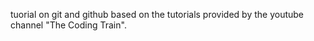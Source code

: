 tuorial on git and github based on the tutorials provided by the youtube channel "The Coding Train".
